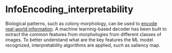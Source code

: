 # InfoEncoding_interpretability

Biological patterns, such as colony morphology, can be used to [encode real-world information](https://doi.org/10.1016/j.patter.2022.100590). A machine learning-based decoder has been built to extract the common features from morphologies from different classes of images. To better understand what are the key features the ML model recognized, interpretability algorithms are applied, such as saliency map.

